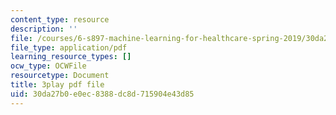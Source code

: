 ```yaml
---
content_type: resource
description: ''
file: /courses/6-s897-machine-learning-for-healthcare-spring-2019/30da27b0e0ec8388dc8d715904e43d85_wqI_z1yumzY.pdf
file_type: application/pdf
learning_resource_types: []
ocw_type: OCWFile
resourcetype: Document
title: 3play pdf file
uid: 30da27b0-e0ec-8388-dc8d-715904e43d85
---
```

